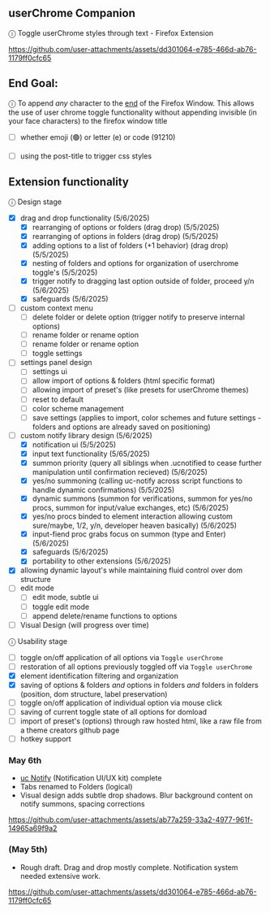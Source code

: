 ## userChrome Companion
ⓘ Toggle userChrome styles through text - Firefox Extension


https://github.com/user-attachments/assets/dd301064-e785-466d-ab76-1179ff0cfc65


## End Goal:

ⓘ To append *any* character to the <ins>end</ins> of the Firefox Window. This allows the use of user chrome toggle functionality without appending invisible (in your face characters) to the firefox window title

- [ ] whether emoji (🟢) or letter (e) or code (91210)
- [ ] using the post-title to trigger css styles


## Extension functionality

ⓘ Design stage 

- [x] drag and drop functionality (5/6/2025)
    - [x] rearranging of options or folders (drag drop) (5/5/2025)
    - [x] rearranging of options in folders (drag drop) (5/5/2025)
    - [x] adding options to a list of folders (+1 behavior) (drag drop) (5/5/2025)
    - [x] nesting of folders and options for organization of userchrome toggle's (5/5/2025)
    - [x] trigger notify to dragging last option outside of folder, proceed y/n (5/6/2025)
    - [x] safeguards (5/6/2025)
- [ ] custom context menu
    - [ ] delete folder or delete option (trigger notify to preserve internal options)
    - [ ] rename folder or rename option 
    - [ ] rename folder or rename option
    - [ ] toggle settings 
- [ ] settings panel design
    - [ ] settings ui
    - [ ] allow import of options & folders (html specific format)
    - [ ] allowing import of preset's (like presets for userChrome themes)
    - [ ] reset to default
    - [ ] color scheme management
    - [ ] save settings (applies to import, color schemes and future settings - folders and options are already saved on positioning)
- [ ] custom notify library design (5/6/2025)
    - [x] notification ui (5/5/2025)
    - [x] input text functionality (5/65/2025)
    - [x] summon priority (query all siblings when .ucnotified to cease further manipulation until confirmation recieved) (5/6/2025)
    - [x] yes/no summoning (calling uc-notify across script functions to handle dynamic confirmations) (5/5/2025)
    - [x] dynamic summons (summon for verifications, summon for yes/no procs, summon for input/value exchanges, etc) (5/6/2025)
    - [x] yes/no procs binded to element interaction allowing custom sure/maybe, 1/2, y/n, developer heaven basically)  (5/6/2025)
    - [x] input-fiend proc grabs focus on summon (type and Enter) (5/6/2025)
    - [x] safeguards (5/6/2025)
    - [x] portability to other extensions (5/6/2025)
- [x] allowing dynamic layout's while maintaining fluid control over dom structure
- [ ] edit mode
    - [ ] edit mode, subtle ui
    - [ ] toggle edit mode
    - [ ] append delete/rename functions to options
- [ ] Visual Design (will progress over time)

ⓘ Usability stage

- [ ] toggle on/off application of all options via `Toggle userChrome`
- [ ] restoration of all options previously toggled off via `Toggle userChrome`
- [x] element identification filtering and organization
- [x] saving of options & folders *and* options in folders *and* folders in folders (position, dom structure, label preservation)
- [ ] toggle on/off application of individual option via mouse click
- [ ] saving of current toggle state of all options for domload
- [ ] import of preset's (options) through raw hosted html, like a raw file from a theme creators github page
- [ ] hotkey support

### May 6th

- [uc Notify](https://github.com/soulhotel/uc-notify) (Notification UI/UX kit) complete
- Tabs renamed to Folders (logical)
- Visual design adds subtle drop shadows. Blur background content on notify summons, spacing corrections

https://github.com/user-attachments/assets/ab77a259-33a2-4977-961f-14965a69f9a2

### (May 5th)

- Rough draft. Drag and drop mostly complete. Notification system needed extensive work.

https://github.com/user-attachments/assets/dd301064-e785-466d-ab76-1179ff0cfc65
